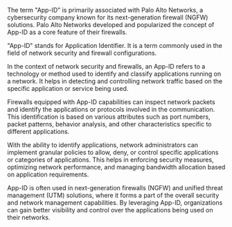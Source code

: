 The term "App-ID" is primarily associated with Palo Alto Networks, a cybersecurity company known for its next-generation firewall (NGFW) solutions. Palo Alto Networks developed and popularized the concept of App-ID as a core feature of their firewalls.

"App-ID" stands for Application Identifier. It is a term commonly used in the field of network security and firewall configurations.

In the context of network security and firewalls, an App-ID refers to a technology or method used to identify and classify applications running on a network. It helps in detecting and controlling network traffic based on the specific application or service being used.

Firewalls equipped with App-ID capabilities can inspect network packets and identify the applications or protocols involved in the communication. This identification is based on various attributes such as port numbers, packet patterns, behavior analysis, and other characteristics specific to different applications.

With the ability to identify applications, network administrators can implement granular policies to allow, deny, or control specific applications or categories of applications. This helps in enforcing security measures, optimizing network performance, and managing bandwidth allocation based on application requirements.

App-ID is often used in next-generation firewalls (NGFW) and unified threat management (UTM) solutions, where it forms a part of the overall security and network management capabilities. By leveraging App-ID, organizations can gain better visibility and control over the applications being used on their networks.